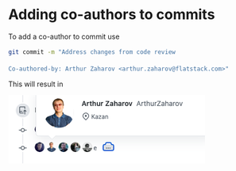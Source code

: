 # Adding co-authors to commits

To add a co-author to commit use

```bash
git commit -m "Address changes from code review

Co-authored-by: Arthur Zaharov <arthur.zaharov@flatstack.com>"
```

This will result in

![Co-authors in GitHub](images/co-authors.png)
